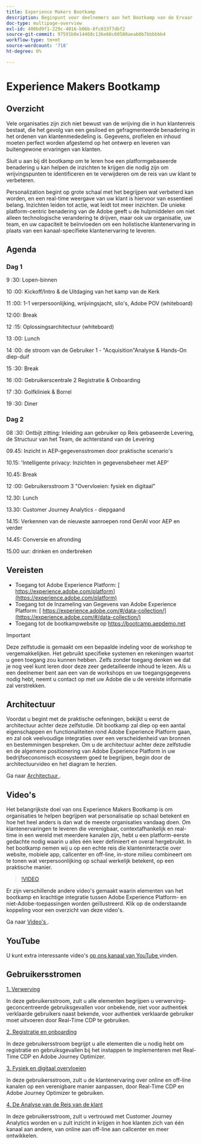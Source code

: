 ```yaml
---
title: Experience Makers Bootkamp
description: Beginpunt voor deelnemers aan het Bootkamp van de Ervaar
doc-type: multipage-overview
exl-id: 400bd9f1-229c-4016-b06b-8fc033f7dbf2
source-git-commit: 97591b0e14468c136e60c60580aeab0b7bbbbbb4
workflow-type: tm+mt
source-wordcount: '718'
ht-degree: 0%

---
```


# Experience Makers Bootkamp

## Overzicht

Vele organisaties zijn zich niet bewust van de wrijving die in hun klantenreis bestaat, die het gevolg van een gesiloed en gefragmenteerde benadering in het ordenen van klantenmededeling is. Gegevens, profielen en inhoud moeten perfect worden afgestemd op het ontwerp en leveren van buitengewone ervaringen van klanten.

Sluit u aan bij dit bootkamp om te leren hoe een platformgebaseerde benadering u kan helpen de inzichten te krijgen die nodig zijn om wrijvingspunten te identificeren en te verwijderen om de reis van uw klant te verbeteren.

Personalization begint op grote schaal met het begrijpen wat verbeterd kan worden, en een real-time weergave van uw klant is hiervoor van essentieel belang. Inzichten leiden tot actie, wat leidt tot meer inzichten. De unieke platform-centric benadering van de Adobe geeft u de hulpmiddelen om niet alleen technologische verandering te drijven, maar ook uw organisatie, uw team, en uw capaciteit te beïnvloeden om een holistische klantenervaring in plaats van een kanaal-specifieke klantenervaring te leveren.

## Agenda

### Dag 1

9 :30: Lopen-binnen

10 :00: Kickoff/Intro &amp; de Uitdaging van het kamp van de Kerk

11 :00: 1-1 verpersoonlijking, wrijvingsjacht, silo&#39;s, Adobe POV (whiteboard)

12:00: Break

12 :15: Oplossingsarchitectuur (whiteboard)

13 :00: Lunch

14 :00: de stroom van de Gebruiker 1 - &quot;Acquisition&quot;Analyse &amp; Hands-On diep-duif

15 :30: Break

16 :00: Gebruikerscentrale 2 Registratie &amp; Onboarding

17 :30: Golfkliniek &amp; Borrel

19 :30: Diner

### Dag 2

08 :30: Ontbijt zitting: Inleiding aan gebruiker op Reis gebaseerde Levering, de Structuur van het Team, de achterstand van de Levering

09.45: Inzicht in AEP-gegevensstromen door praktische scenario&#39;s

10.15: &#39;Intelligente privacy: Inzichten in gegevensbeheer met AEP&#39;

10.45: Break

12 :00: Gebruikersstroom 3 &quot;Overvloeien: fysiek en digitaal&quot;

12.30: Lunch

13.30: Customer Journey Analytics - diepgaand

14.15: Verkennen van de nieuwste aanroepen rond GenAI voor AEP en verder

14.45: Conversie en afronding

15.00 uur: drinken en onderbreken


## Vereisten

- Toegang tot Adobe Experience Platform: [ https://experience.adobe.com/platform](https://experience.adobe.com/platform)
- Toegang tot de Inzameling van Gegevens van Adobe Experience Platform: [ https://experience.adobe.com/#/data-collection/](https://experience.adobe.com/#/data-collection/)
- Toegang tot de bootkampwebsite op [ https://bootcamp.aepdemo.net ](https://bootcamp.aepdemo.net)

>[!IMPORTANT]
>
>Deze zelfstudie is gemaakt om een bepaalde indeling voor de workshop te vergemakkelijken. Het gebruikt specifieke systemen en rekeningen waartot u geen toegang zou kunnen hebben. Zelfs zonder toegang denken we dat je nog veel kunt leren door deze zeer gedetailleerde inhoud te lezen. Als u een deelnemer bent aan een van de workshops en uw toegangsgegevens nodig hebt, neemt u contact op met uw Adobe die u de vereiste informatie zal verstrekken.

## Architectuur

Voordat u begint met de praktische oefeningen, bekijkt u eerst de architectuur achter deze zelfstudie. Dit bootkamp zal diep op een aantal eigenschappen en functionaliteiten rond Adobe Experience Platform gaan, en zal ook veelvoudige integraties over een verscheidenheid van bronnen en bestemmingen bespreken. Om u de architectuur achter deze zelfstudie en de algemene positionering van Adobe Experience Platform in uw bedrijfseconomisch ecosysteem goed te begrijpen, begin door de architectuurvideo en het diagram te herzien.

Ga naar [ Architectuur ](https://experienceleague.adobe.com/docs/platform-learn/comprehensive-technical-tutorial-v22/architecture.html?lang=nl-NL).

## Video&#39;s

Het belangrijkste doel van ons Experience Makers Bootkamp is om organisaties te helpen begrijpen wat personalisatie op schaal betekent en hoe het heel anders is dan wat de meeste organisaties vandaag doen. Om klantenervaringen te leveren die verenigbaar, contextafhankelijk en real-time in een wereld met meerdere kanalen zijn, hebt u een platform-eerste gedachte nodig waarin u alles één keer definieert en overal hergebruikt. In het bootkamp nemen wij u op een echte reis die klanteninteractie over website, mobiele app, callcenter en off-line, in-store milieu combineert om te tonen wat verpersoonlijking op schaal werkelijk betekent, op een praktische manier.

>[!VIDEO](https://video.tv.adobe.com/v/345446?quality=12&enable=on)

Er zijn verschillende andere video&#39;s gemaakt waarin elementen van het bootkamp en krachtige integratie tussen Adobe Experience Platform- en niet-Adobe-toepassingen worden geïllustreerd. Klik op de onderstaande koppeling voor een overzicht van deze video&#39;s.

Ga naar [ Video&#39;s ](https://experienceleague.adobe.com/docs/platform-learn/comprehensive-technical-tutorial-v22/videos.html?lang=nl-NL).

## YouTube

U kunt extra interessante video&#39;s [ op ons kanaal van YouTube ](https://www.youtube.com/channel/UCUKG2dkZ9pYuZUPebQ21jUw) vinden.

## Gebruikersstromen

[1. Verwerving ](./uc/uc1/uc1.md)

In deze gebruikersstroom, zult u alle elementen begrijpen u verwerving-geconcentreerde gebruiksgevallen voor onbekende, niet voor authentiek verklaarde gebruikers naast bekende, voor authentiek verklaarde gebruiker moet uitvoeren door Real-Time CDP te gebruiken.

[ 2. Registratie en onboarding ](./uc/uc2/uc2.md)

In deze gebruikersstroom begrijpt u alle elementen die u nodig hebt om registratie en gebruiksgevallen bij het instappen te implementeren met Real-Time CDP en Adobe Journey Optimizer.

[ 3. Fysiek en digitaal overvloeien ](./uc/uc3/uc3.md)

In deze gebruikersstroom, zult u de klantenervaring over online en off-line kanalen op een verenigbare manier aanpassen, door Real-Time CDP en Adobe Journey Optimizer te gebruiken.

[ 4. De Analyse van de Reis van de klant ](./uc/uc4/uc4.md)

In deze gebruikersstroom, zult u vertrouwd met Customer Journey Analytics worden en u zult inzicht in krijgen in hoe klanten zich van één kanaal aan andere, van online aan off-line aan callcenter en meer ontwikkelen.

